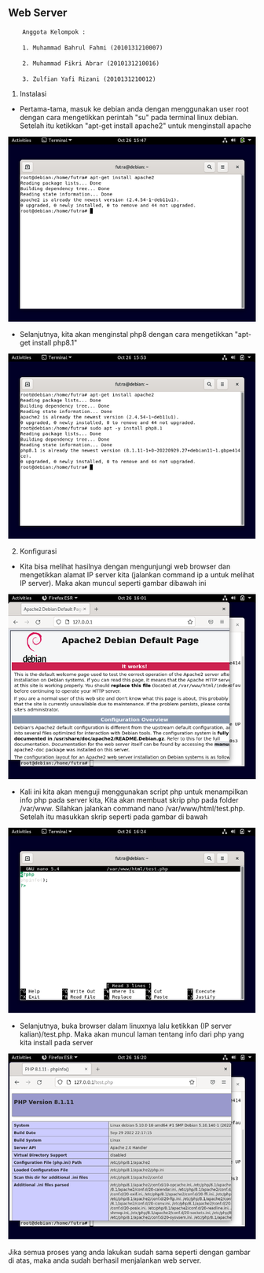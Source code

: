 ## Web Server

        Anggota Kelompok :

        1. Muhammad Bahrul Fahmi (2010131210007)

        2. Muhammad Fikri Abrar (2010131210016)

        3. Zulfian Yafi Rizani (2010131210012)

1. Instalasi 

- Pertama-tama, masuk ke debian anda dengan menggunakan user root dengan cara mengetikkan perintah "su" pada terminal linux debian. Setelah itu ketikkan "apt-get install apache2" untuk menginstall apache

![gambar](Webs1.png)

- Selanjutnya, kita akan menginstal php8 dengan cara mengetikkan "apt-get install php8.1"

![gambar](Webs2.png)

2. Konfigurasi
- Kita bisa melihat hasilnya dengan mengunjungi web browser dan mengetikkan alamat IP server kita (jalankan command ip a untuk melihat IP server). Maka akan muncul seperti gambar dibawah ini

![gambar](Webs3.png)

- Kali ini kita akan menguji menggunakan script php untuk menampilkan info php pada server kita, Kita akan membuat skrip php pada folder /var/www. Silahkan jalankan command nano /var/www/html/test.php. Setelah itu masukkan skrip seperti pada gambar di bawah

![gambar](Webs4.png)

- Selanjutnya, buka browser dalam linuxnya lalu ketikkan (IP server kalian)/test.php. Maka akan muncul laman tentang info dari php yang kita install pada server

![gambar](Webs5.png)

Jika semua proses yang anda lakukan sudah sama seperti dengan gambar di atas, maka anda sudah berhasil menjalankan web server.
